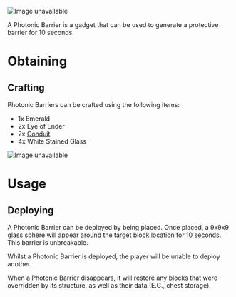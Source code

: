 ![Image unavailable](https://i.imgur.com/9lS6biJ.png)

A Photonic Barrier is a gadget that can be used to generate a protective barrier for 10 seconds.

# Obtaining

## Crafting

Photonic Barriers can be crafted using the following items:

* 1x Emerald
* 2x Eye of Ender
* 2x [Conduit](Conduit)
* 4x White Stained Glass

![Image unavailable](https://i.imgur.com/TS6rptu.png)

# Usage

## Deploying

A Photonic Barrier can be deployed by being placed. Once placed, a 9x9x9 glass sphere will appear around the target block location for 10 seconds. This barrier is unbreakable.

Whilst a Photonic Barrier is deployed, the player will be unable to deploy another.

When a Photonic Barrier disappears, it will restore any blocks that were overridden by its structure, as well as their data (E.G., chest storage).